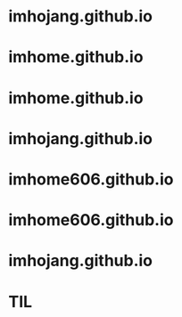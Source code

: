 # imhojang.github.io
# imhome.github.io
# imhome.github.io
# imhojang.github.io
# imhome606.github.io
# imhome606.github.io
# imhojang.github.io
# TIL
